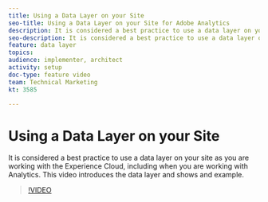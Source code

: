 ```yaml
---
title: Using a Data Layer on your Site
seo-title: Using a Data Layer on your Site for Adobe Analytics
description: It is considered a best practice to use a data layer on your site as you are working with the Experience Cloud, including when you are working with Adobe Analytics. This video introduces the data layer and shows and example.
seo-description: It is considered a best practice to use a data layer on your site as you are working with the Experience Cloud, including when you are working with Analytics. This video introduces the data layer and shows and example.
feature: data layer
topics: 
audience: implementer, architect
activity: setup
doc-type: feature video
team: Technical Marketing
kt: 3585

---
```


# Using a Data Layer on your Site

It is considered a best practice to use a data layer on your site as you are working with the Experience Cloud, including when you are working with Analytics. This video introduces the data layer and shows and example.

>[!VIDEO](https://video.tv.adobe.com/v/28775/?quality=12)
